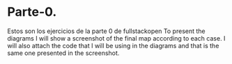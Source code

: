 # Parte-0.
Estos son los ejercicios de la parte 0 de fullstackopen
To present the diagrams I will show a screenshot of the final map according to each case.
I will also attach the code that I will be using in the diagrams and that is the same one presented in the screenshot.
